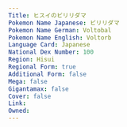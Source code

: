 ```yaml
---
﻿Title: ヒスイのビリリダマ
Pokemon Name Japanese: ビリリダマ
Pokemon Name German: Voltobal
Pokemon Name English: Voltorb
Language Card: Japanese
National Dex Number: 100
Region: Hisui
Regional Form: true
Additional Form: false
Mega: false
Gigantamax: false
Cover: false
Link: 
Owned: 
---
```


